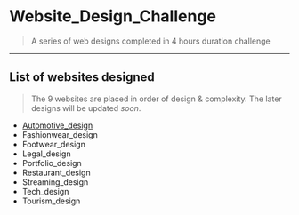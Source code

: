 # Website_Design_Challenge
> A series of web designs completed in 4 hours duration challenge

***
## List of websites designed
> The 9 websites are placed in order of design & complexity. The later designs will be updated _soon_.

- [Automotive_design](https://taurusilver7.github.io/Website_Design_Challenge/Automotive_Design/)
- Fashionwear_design
- Footwear_design
- Legal_design
- Portfolio_design
- Restaurant_design
- Streaming_design
- Tech_design
- Tourism_design
